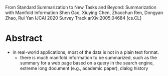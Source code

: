 From Standard Summarization to New Tasks and Beyond: Summarization with Manifold Information
Shen Gao, Xiuying Chen, Zhaochun Ren, Dongyan Zhao, Rui Yan
IJCAI 2020 Survey Track arXiv:2005.04684 [cs.CL]

# Abstract

* in real-world applications, most of the data is not in a plain text format.
  * there is much manifold information to be summarized, such as the summary for
    a web page based on a query in the search engine, extreme long document
    (e.g., academic paper), dialog history
